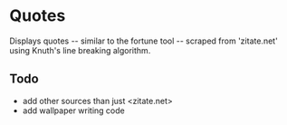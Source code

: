Quotes
======

Displays quotes -- similar to the fortune tool -- scraped from 'zitate.net'
using Knuth's line breaking algorithm.

Todo
----

* add other sources than just <zitate.net>
* add wallpaper writing code

